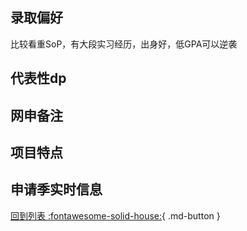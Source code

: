## 录取偏好
比较看重SoP，有大段实习经历，出身好，低GPA可以逆袭
## 代表性dp

## 网申备注

## 项目特点

## 申请季实时信息

[回到列表 :fontawesome-solid-house:](选校梯度.md){ .md-button }

